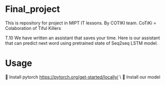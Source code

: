 # Final_project
This is repository for project in MIPT IT lessons. By COTIKI team.
CoTiKi = Colaboration of Tiful Killers

T.10
We have written an assistant that saves your time. Here is our assistant that can predict next word using pretrained state of Seq2seq LSTM model.
# Usage 
:black_square_button: Install pytorch https://pytorch.org/get-started/locally/ \\
:black_square_button: Install our model
